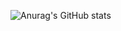 
![Anurag's GitHub stats](https://github-readme-stats.vercel.app/api?username=mojtabamansori&show_icons=true&bg_color=00000500)


